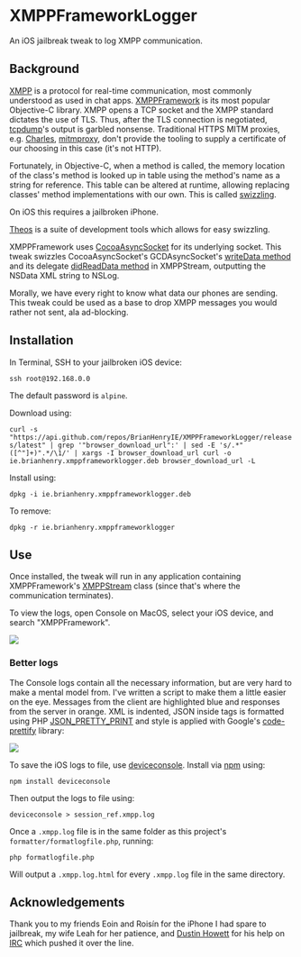 # XMPPFrameworkLogger

An iOS jailbreak tweak to log XMPP communication.

## Background

[XMPP](https://xmpp.org/) is a protocol for real-time communication, most commonly understood as used in chat apps. [XMPPFramework](https://github.com/robbiehanson/XMPPFramework) is its most popular Objective-C library. XMPP opens a TCP socket and the XMPP standard dictates the use of TLS. Thus, after the TLS connection is negotiated, [tcpdump](http://www.tcpdump.org/)'s output is garbled nonsense. Traditional HTTPS MITM proxies, e.g. [Charles](https://www.charlesproxy.com/), [mitmproxy](https://mitmproxy.org/), don't provide the tooling to supply a certificate of our choosing in this case (it's not HTTP).

Fortunately, in Objective-C, when a method is called, the memory location of the class's method is looked up in table using the method's name as a string for reference. This table can be altered at runtime, allowing replacing classes' method implementations with our own. This is called [swizzling](https://nshipster.com/method-swizzling/).

On iOS this requires a jailbroken iPhone.

[Theos](https://github.com/theos/theos) is a suite of development tools which allows for easy swizzling. 

XMPPFramework uses [CocoaAsyncSocket](https://github.com/robbiehanson/CocoaAsyncSocket) for its underlying socket. This tweak swizzles CocoaAsyncSocket's GCDAsyncSocket's [writeData method](https://github.com/robbiehanson/CocoaAsyncSocket/blob/master/Source/GCD/GCDAsyncSocket.m#L5838-L5857) and its delegate [didReadData method](https://github.com/robbiehanson/CocoaAsyncSocket/blob/master/Source/GCD/GCDAsyncSocket.h#L1104-L1108) in XMPPStream, outputting the NSData XML string to NSLog.

Morally, we have every right to know what data our phones are sending. This tweak could be used as a base to drop XMPP messages you would rather not sent, ala ad-blocking.

## Installation

In Terminal, SSH to your jailbroken iOS device:

`ssh root@192.168.0.0`

The default password is `alpine`.

Download using:

`curl -s "https://api.github.com/repos/BrianHenryIE/XMPPFrameworkLogger/releases/latest" | grep '"browser_download_url":' | sed -E 's/.*"([^"]+)".*/\1/' | xargs -I browser_download_url curl -o ie.brianhenry.xmppframeworklogger.deb browser_download_url -L`

Install using:

`dpkg -i ie.brianhenry.xmppframeworklogger.deb`

To remove:

`dpkg -r ie.brianhenry.xmppframeworklogger`

## Use

Once installed, the tweak will run in any application containing XMPPFramework's [XMPPStream](https://github.com/robbiehanson/XMPPFramework/blob/master/Core/XMPPStream.h) class (since that's where the communication terminates).

To view the logs, open Console on MacOS, select your iOS device, and search "XMPPFramework".

[![](https://brianhenryie.s3.amazonaws.com/2018/xmppframeworklogger-console900w.png)](https://brianhenryie.s3.amazonaws.com/2018/xmppframeworklogger-console.png)

### Better logs

The Console logs contain all the necessary information, but are very hard to make a mental model from. I've written a script to make them a little easier on the eye. Messages from the client are highlighted blue and responses from the server in orange. XML is indented, JSON inside <json> tags is formatted using PHP [JSON\_PRETTY\_PRINT](http://php.net/manual/en/function.json-encode.php) and style is applied with Google's [code-prettify](https://github.com/google/code-prettify) library:

[![](https://brianhenryie.s3.amazonaws.com/2018/xmppframeworklogger-formattedxml900w.png)](https://brianhenryie.s3.amazonaws.com/2018/xmppframeworklogger-formattedxml.png)

To save the iOS logs to file, use [deviceconsole](https://github.com/rpetrich/deviceconsole/). Install via [npm](https://www.npmjs.com/get-npm) using: 

`npm install deviceconsole`

Then output the logs to file using:

`deviceconsole > session_ref.xmpp.log`

Once a `.xmpp.log` file is in the same folder as this project's `formatter/formatlogfile.php`, running:

`php formatlogfile.php`

Will output a `.xmpp.log.html` for every `.xmpp.log` file in the same directory.


## Acknowledgements

Thank you to my friends Eoin and Roisín for the iPhone I had spare to jailbreak, my wife Leah for her patience, and [Dustin Howett](https://github.com/DHowett) for his help on [IRC](https://kiwiirc.com/client/irc.saurik.com:+6697/#theos) which pushed it over the line.